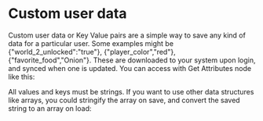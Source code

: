 # Custom user data

Custom user data or Key Value pairs are a simple way to save any kind of data for a particular user. Some examples might be {"world_2_unlocked":"true"}, {"player_color","red"}, {"favorite_food","Onion"}. These are downloaded to your system upon login, and synced when one is updated. You can access with Get Attributes node like this:

All values and keys must be strings. If you want to use other data structures like arrays, you could stringify the array on save, and convert the saved string to an array on load:
